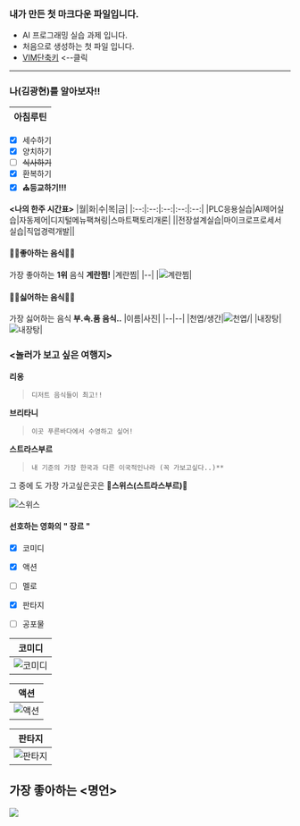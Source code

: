 

### 내가 만든 첫 마크다운 파일입니다.

* AI 프로그래밍 실습 과제 입니다.
* 처음으로 생성하는 첫 파일 입니다.
* [VIM단축키](https://phoenixnap.com/kb/wp-content/uploads/2021/11/vim-commands-cheat-sheet-by-pnap.pdf) <--클릭
___

### **나**(김광현)를 알아보자!!

|아침루틴|
|--|
-  [x] 세수하기
-  [x] 양치하기
-  [ ] ~~식사하기~~
-  [x] 환복하기
-  [x] **⛪️등교하기!!!**

 **<나의 한주 시간표>**
 |월|화|수|목|금|
 |:--:|:--:|:--:|:--:|:--:|
 |PLC응용실습|AI제어실습|자동제어|디지털메뉴팩쳐링|스마트팩토리개론|
 ||전장설계실습|마이크로프로세서 실습|직업경력개발||
 



#### 🥧🥧좋아하는 음식🥧🥧

가장 좋아하는 **1위** 음식 **계란찜!**
|계란찜|
|--|
|![계란찜](https://postfiles.pstatic.net/MjAyMjEwMDNfMjU4/MDAxNjY0NzgxMDM1MTAx.26a21wrJmHuV0e9cVB3sBxNVF-dr8SZ4BsXQzIAFAowg.wTFYIeNOtrW0h_jv0TE2BhiL2GeB2nniZpCIg1cEbz8g.JPEG.mingming287/DSC02663.JPG?type=w966)|

#### 👿👿싫어하는 음식👿👿
가장 싫어하는 음식 **부.속.품 음식..**
|이름|사진|
|--|--|
|천엽/생간|![천엽/](https://search.pstatic.net/common/?src=http%3A%2F%2Fblogfiles.naver.net%2FMjAyMjAxMjNfMTc4%2FMDAxNjQyOTM3OTg0Nzcw.ma42j2qmacfWlhlmwF9bQGwMTqMr75Nf3_DQlF_jUI4g.gpeDzHX3TbkU7lCF1bqOH1nQydDQwO2zIflipRralZcg.JPEG.dlgmldms5%2FIMG_3050.jpg&type=sc960_832)|
|내장탕|![내장탕](https://search.pstatic.net/common/?src=http%3A%2F%2Fblogfiles.naver.net%2FMjAxOTAzMjdfMzAg%2FMDAxNTUzNjYyNDc0NzM1.sT5v0aAaXNKn9xDa-hwxuKXjxD9yLh6MkIjcDNq8fJ8g.FdKjCfzoKJB5K1QvD_rszaUIYChmiUE6TfGhOXdVi88g.JPEG.lala0527%2F20190315_111343.jpg&type=ofullfill340_600_png)|

### <놀러가 보고 싶은 여행지>
**리옹**  
> ```
> 디저트 음식들이 최고!!

**브리타니**
> ``` 
> 이곳 푸른바다에서 수영하고 싶어!

**스트라스부르**
> ```
> 내 기준의 가장 한국과 다른 이국적인나라 (꼭 가보고싶다..)**

그 중에 도 가장 가고싶은곳은 **🌟스위스(스트라스부르)🌟**


![스위스](https://search.pstatic.net/common/?src=http%3A%2F%2Fblogfiles.naver.net%2FMjAyMjA4MDhfODMg%2FMDAxNjU5OTcwMDM0Mjgy.yxsWkd9c1SS-WtGysaHrc3oaEQqV7irRu-MhMGcVJpgg.6xHTvkzp3HT8wvWLuDzrc6uHFPQDih_466CsirVxPvgg.JPEG.sea4531%2F20220609%25A3%25DF184047.jpg&type=sc960_832)

#### 선호하는 영화의 " 장르 "

- [x] 코미디

- [x] 액션

- [ ] 멜로

- [x] 판타지

- [ ] 공포물

|코미디|
|--|
|![코미디](https://postfiles.pstatic.net/MjAxNzExMjBfMTky/MDAxNTExMTg1Nzk4Mzk1.4it4CZipyrCApbl0P3CzErfdrzs7jGS3UgG46YVU1Ewg.Vi12rU53iJkVsHGI9HPf3OsqeKW9qXIszTPDK59kX_Eg.JPEG.importantsj/K-003.jpg?type=w773)|

|액션|
|--|
|![액션](https://search.pstatic.net/common/?src=http%3A%2F%2Fblogfiles.naver.net%2FMjAyMjAzMDVfNCAg%2FMDAxNjQ2NDc1NjMzOTI4.HtGUlEXqRQ7Et54rgxAajTv9PGxoTK9ovr1hiHRvTAIg.TMWhUxgMy4JK5POAPgvk4oAAXVY-sdKPwfnuaiPXl5Eg.JPEG.72o813%2Faj402.jpg&type=sc960_832)|

|판타지|
|--|
|![판타지](https://search.pstatic.net/common/?src=http%3A%2F%2Fblogfiles.naver.net%2F20130813_108%2Frkdqnrck_1376400980012oUSnE_JPEG%2Fkobis_or_kr_20130811_195135.jpg&type=sc960_832)|



가장 좋아하는 **<명언>**
- 

![](https://search.pstatic.net/common/?src=http%3A%2F%2Fblogfiles.naver.net%2FMjAyMjA5MjlfOTEg%2FMDAxNjY0NDQyNzIxMTU0.-MuKDSfWE-OMBSOxW6NGIg7Ui1rXC6cvvxRN2Zo9In0g.23baDbXNjBJd0SOYlu26o0Kyyma2BwfpFnBg9JevCjwg.PNG.seonae62%2FScreenshots%25A3%25DF2022%25A3%25AD09%25A3%25AD24%25A3%25AD07%25A3%25AD34%25A3%25AD34.png&type=sc960_832)








